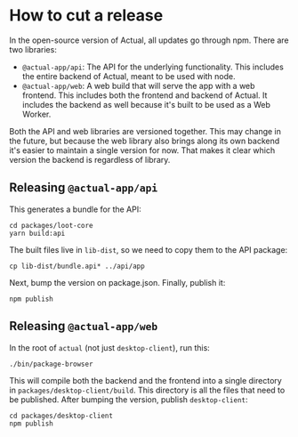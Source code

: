 # How to cut a release

In the open-source version of Actual, all updates go through npm. There are two libraries:

* `@actual-app/api`: The API for the underlying functionality. This includes the entire backend of Actual, meant to be used with node.
* `@actual-app/web`: A web build that will serve the app with a web frontend. This includes both the frontend and backend of Actual. It includes the backend as well because it's built to be used as a Web Worker.

Both the API and web libraries are versioned together. This may change in the future, but because the web library also brings along its own backend it's easier to maintain a single version for now. That makes it clear which version the backend is regardless of library.

## Releasing `@actual-app/api`

This generates a bundle for the API:

```
cd packages/loot-core
yarn build:api
```

The built files live in `lib-dist`, so we need to copy them to the API package:

```
cp lib-dist/bundle.api* ../api/app
```

Next, bump the version on package.json. Finally, publish it:

```
npm publish
```

## Releasing `@actual-app/web`

In the root of `actual` (not just `desktop-client`), run this:

```
./bin/package-browser
```

This will compile both the backend and the frontend into a single directory in `packages/desktop-client/build`. This directory is all the files that need to be published. After bumping the version, publish `desktop-client`:

```
cd packages/desktop-client
npm publish
```

